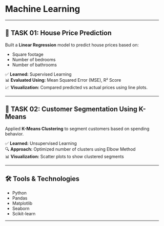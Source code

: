 # Machine Learning 

---

## 📌 TASK 01: House Price Prediction

Built a **Linear Regression** model to predict house prices based on:
- Square footage
- Number of bedrooms
- Number of bathrooms

✅ **Learned:** Supervised Learning  
📊 **Evaluated Using:** Mean Squared Error (MSE), R² Score  
📈 **Visualization:** Compared predicted vs actual prices using line plots.

---

## 📌 TASK 02: Customer Segmentation Using K-Means

Applied **K-Means Clustering** to segment customers based on spending behavior.

✅ **Learned:** Unsupervised Learning  
🔍 **Approach:** Optimized number of clusters using Elbow Method  
📊 **Visualization:** Scatter plots to show clustered segments

---

## 🛠️ Tools & Technologies

- Python
- Pandas
- Matplotlib
- Seaborn
- Scikit-learn

---
